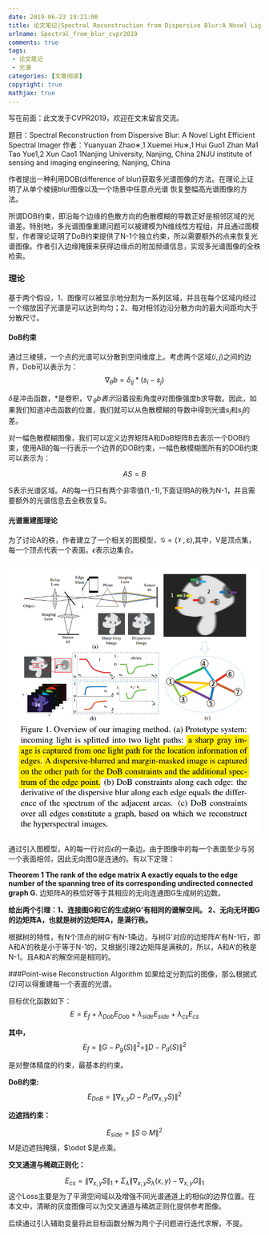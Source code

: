 ```yaml
---
date: 2019-06-23 19:21:00
title: 论文笔记|Spectral Reconstruction from Dispersive Blur:A Novel Light Efficient Spectral Imager
urlname: Spectral_from_blur_cvpr2019
comments: true
tags:
 - 论文笔记
 - 光谱
categories: [文章阅读]
copyright: true
mathjax: true
---
```



写在前面：此文发于CVPR2019，欢迎在文末留言交流。

[//]:，并公布了[代码](https://github.com/JiaRenChang/PSMNet)

题目：Spectral Reconstruction from Dispersive Blur: A Novel Light Efficient Spectral Imager
作者：Yuanyuan Zhao∗,1 Xuemei Hu∗,1 Hui Guo1 Zhan Ma1 Tao Yue1,2 Xun Cao1
1Nanjing University, Nanjing, China
2NJU institute of sensing and imaging engineering, Nanjing, China

<!--more-->



作者提出一种利用DOB(difference of blur)获取多光谱图像的方法。在理论上证明了从单个棱镜blur图像以及一个场景中任意点光谱 恢复整幅高光谱图像的方法。

所谓DOB约束，即沿每个边缘的色散方向的色散模糊的导数正好是相邻区域的光谱差。特别地，多光谱图像重建问题可以被建模为N维线性方程组，并且通过图模型，作者理论证明了DoB约束提供了N-1个独立约束，所以需要额外的点来恢复光谱图像。作者引入边缘掩膜来获得边缘点的附加频谱信息，实现多光谱图像的全秩检索。

### 理论

基于两个假设，1、图像可以被显示地分割为一系列区域，并且在每个区域内经过一个缩放因子光谱是可以达到均匀；2、每对相邻边沿分散方向的最大间距均大于分散尺寸。



#### DoB约束

通过三棱镜，一个点的光谱可以分散到空间维度上。考虑两个区域$(i,j)$之间的边界，Dob可以表示为：
$$\nabla_\theta b=\delta_{ij}*(s_i-s_j)\tag{1}$$

$\delta$是冲击函数，$*$是卷积，$\nabla_\theta b表示$沿着投影角度$\theta$对图像强度b求导数。因此，如果我们知道冲击函数的位置，我们就可以从色散模糊的导数中得到光谱$s_i$和$s_j$的差。

对一幅色散模糊图像，我们可以定义边界矩阵A和DoB矩阵B去表示一个DOB约束，使用AB的每一行表示一个边界的DOB约束，一幅色散模糊图所有的DOB约束可以表示为：

$$AS=B \tag{2}$$

S表示光谱区域。A的每一行只有两个非零值(1,-1),下面证明A的秩为N-1，并且需要额外的光谱信息去全秩恢复S。



#### 光谱重建图理论

为了讨论A的秩，作者建立了一个相关的图模型，$\mathcal{G}=(\mathcal{V},\mathcal{\varepsilon})$,其中，V是顶点集，每一个顶点代表一个表面。$\epsilon$表示边集合。

<div align = center>
<img src = ./paper_Zhao_Spectral_Reconstruction_From_Dispersive_Blur_A_Novel_Light_Efficient_Spectral_CVPR_2019/overview.png />
</div>

通过引入图模型，A的每一行对应$\epsilon$的一条边。由于图像中的每一个表面至少与另一个表面相邻，因此无向图G是连通的。有以下定理：

**Theorem 1 The rank of the edge matrix A exactly equals to the edge number of the spanning tree of its corresponding undirected connected graph G.**
边矩阵A的秩恰好等于其相应的无向连通图G生成树的边数。


**给出两个引理：1、连接图G和它的生成树G'有相同的谱解空间。
2、无向无环图G的边矩阵A，也就是树的边矩阵A，是满行秩。**

根据树的特性，有N个顶点的树G'有N-1条边，与树G'对应的边矩阵A'有N-1行，即A和A'的秩是小于等于N-1的，又根据引理2边矩阵是满秩的，所以，A和A'的秩是N-1。且A和A'的解空间是相同的。

###Point-wise Reconstruction Algorithm
如果给定分割后的图像，那么根据式(2)可以得重建每一个表面的光谱。

目标优化函数如下：
$$
E = E_f+\lambda_{Dob}E_{Dob}+\lambda_{side}E_{side}+\lambda_{cs}E_{cs}
$$

**其中，**
$$E_f=\|G-P_g(S)\|^2+\|D-P_d(S)\|^2$$

是对整体精度的约束，最基本的约束。

**DoB约束:**
$$E_{DoB} = \|\nabla_{x,y}D-P_{d}(\nabla_{x,y}S)\|^2$$

**边遮挡约束：**

$$E_{side}=\|S\odot M\|^2$$
M是边遮挡掩膜，$\odot $是点乘。


**交叉通道与稀疏正则化：**

$$E_{cs}=\|\nabla_{x,y}S\|_1+\Sigma_\lambda\|\nabla_{x,y}S_\lambda(x,y)-\nabla_{x,y}G\|_1$$
这个Loss主要是为了平滑空间域以及增强不同光谱通道上的相似的边界位置。在本文中，清晰的灰度图像可以为交叉通道与稀疏正则化提供参考图像。


后续通过引入辅助变量将此目标函数分解为两个子问题进行迭代求解，不提。





